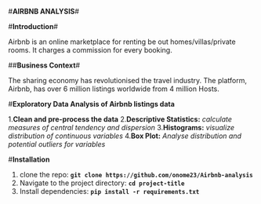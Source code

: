 #**AIRBNB ANALYSIS**# 

#**Introduction**#

Airbnb is an online marketplace for renting be out homes/villas/private rooms.
It charges a commission for every booking.

##**Business Context**#

The sharing economy has revolutionised the travel industry.
The platform, Airbnb, has over 6 million listings worldwide from 4 million Hosts.

#**Exploratory Data Analysis of Airbnb listings data**

1.**Clean and pre-process the data**
2.**Descriptive Statistics:** *calculate measures of central tendency and dispersion*
3.**Histograms:** *visualize distribution of continuous variables*
4.**Box Plot:** *Analyse distribution and potential outliers for variables*

#**Installation**

1. clone the repo: **`git clone https://github.com/onome23/Airbnb-analysis`**
2. Navigate to the project directory: **`cd project-title`**
3. Install dependencies: **`pip install -r requirements.txt`**
        
